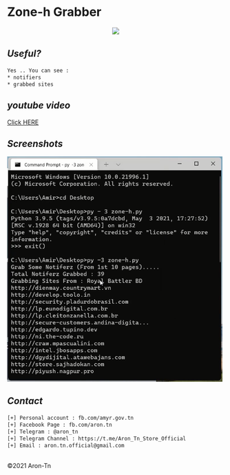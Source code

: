 # Zone-h Grabber
<p align="center">
  <img src="https://zone.kurd-h.org/images/ku-zone-h.gif" />
</p>

*Useful?*
----
```
Yes .. You can see : 
* notifiers
* grabbed sites
```

*youtube video*
----

<p>
 <a href="https://youtu.be/DmTZ04p07Qs">Click HERE</a>
</p>

*Screenshots*
----

<p>
  <img src="Untitled.png" width="500" />
</p>


*Contact*
----
```
[+] Personal account : fb.com/amyr.gov.tn
[+] Facebook Page : fb.com/aron.tn
[+] Telegram : @aron_tn
[+] Telegram Channel : https://t.me/Aron_Tn_Store_Official
[+] Email : aron.tn.official@gmail.com
```

<br>©2021 Aron-Tn
